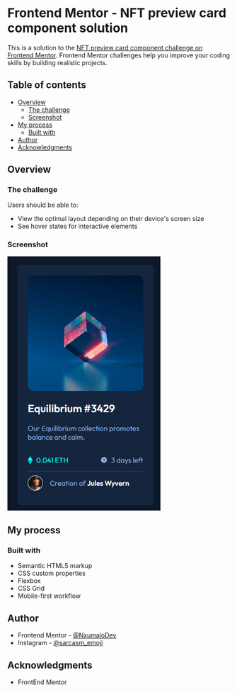 # Frontend Mentor - NFT preview card component solution

This is a solution to the [NFT preview card component challenge on Frontend Mentor](https://www.frontendmentor.io/challenges/nft-preview-card-component-SbdUL_w0U). Frontend Mentor challenges help you improve your coding skills by building realistic projects. 

## Table of contents

- [Overview](#overview)
  - [The challenge](#the-challenge)
  - [Screenshot](#screenshot)
- [My process](#my-process)
  - [Built with](#built-with)
- [Author](#author)
- [Acknowledgments](#acknowledgments)

## Overview

### The challenge

Users should be able to:

- View the optimal layout depending on their device's screen size
- See hover states for interactive elements

### Screenshot

![Screenshot](<images/Screenshot 2023-09-13 104143.png>)

## My process

### Built with

- Semantic HTML5 markup
- CSS custom properties
- Flexbox
- CSS Grid
- Mobile-first workflow

## Author

- Frontend Mentor - [@NxumaloDev](https://www.frontendmentor.io/profile/NxumaloDev)
- Instagram - [@sarcasm_emoji](https://www.instagram.com/sarcasm_emoji)


## Acknowledgments

- FrontEnd Mentor
